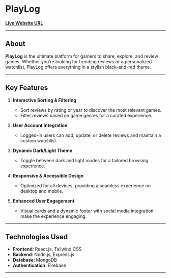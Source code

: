 # **PlayLog**  
**[Live Website URL](https://gameglance-18dab.firebaseapp.com/)**  

---

## **About**  
**PlayLog** is the ultimate platform for gamers to share, explore, and review games. Whether you’re looking for trending reviews or a personalized watchlist, PlayLog offers everything in a stylish black-and-red theme.

---

## **Key Features**  

1. **Interactive Sorting & Filtering**  
   - Sort reviews by rating or year to discover the most relevant games.  
   - Filter reviews based on game genres for a curated experience.  

2. **User Account Integration**  
   - Logged-in users can add, update, or delete reviews and maintain a custom watchlist.  

3. **Dynamic Dark/Light Theme**  
   - Toggle between dark and light modes for a tailored browsing experience.  

4. **Responsive & Accessible Design**  
   - Optimized for all devices, providing a seamless experience on desktop and mobile.  

5. **Enhanced User Engagement**  
   - Visual cards and a dynamic footer with social media integration make the experience engaging.  

---

## **Technologies Used**  

- **Frontend**: React.js, Tailwind CSS  
- **Backend**: Node.js, Express.js  
- **Database**: MongoDB  
- **Authentication**: Firebase  

---